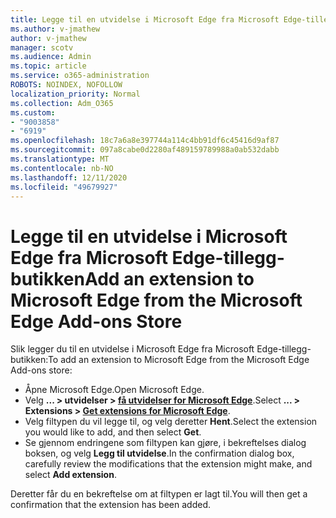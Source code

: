 ```yaml
---
title: Legge til en utvidelse i Microsoft Edge fra Microsoft Edge-tillegg-butikken
ms.author: v-jmathew
author: v-jmathew
manager: scotv
ms.audience: Admin
ms.topic: article
ms.service: o365-administration
ROBOTS: NOINDEX, NOFOLLOW
localization_priority: Normal
ms.collection: Adm_O365
ms.custom:
- "9003858"
- "6919"
ms.openlocfilehash: 18c7a6a8e397744a114c4bb91df6c45416d9af87
ms.sourcegitcommit: 097a8cabe0d2280af489159789988a0ab532dabb
ms.translationtype: MT
ms.contentlocale: nb-NO
ms.lasthandoff: 12/11/2020
ms.locfileid: "49679927"
---
```

# <a name="add-an-extension-to-microsoft-edge-from-the-microsoft-edge-add-ons-store"></a><span data-ttu-id="0d2c3-102">Legge til en utvidelse i Microsoft Edge fra Microsoft Edge-tillegg-butikken</span><span class="sxs-lookup"><span data-stu-id="0d2c3-102">Add an extension to Microsoft Edge from the Microsoft Edge Add-ons Store</span></span>

<span data-ttu-id="0d2c3-103">Slik legger du til en utvidelse i Microsoft Edge fra Microsoft Edge-tillegg-butikken:</span><span class="sxs-lookup"><span data-stu-id="0d2c3-103">To add an extension to Microsoft Edge from the Microsoft Edge Add-ons store:</span></span>

- <span data-ttu-id="0d2c3-104">Åpne Microsoft Edge.</span><span class="sxs-lookup"><span data-stu-id="0d2c3-104">Open Microsoft Edge.</span></span>
- <span data-ttu-id="0d2c3-105">Velg **... > utvidelser > [få utvidelser for Microsoft Edge](https://go.microsoft.com/fwlink/?linkid=2136408)**.</span><span class="sxs-lookup"><span data-stu-id="0d2c3-105">Select **... > Extensions > [Get extensions for Microsoft Edge](https://go.microsoft.com/fwlink/?linkid=2136408)**.</span></span>
- <span data-ttu-id="0d2c3-106">Velg filtypen du vil legge til, og velg deretter **Hent**.</span><span class="sxs-lookup"><span data-stu-id="0d2c3-106">Select the extension you would like to add, and then select **Get**.</span></span>
- <span data-ttu-id="0d2c3-107">Se gjennom endringene som filtypen kan gjøre, i bekreftelses dialog boksen, og velg **Legg til utvidelse**.</span><span class="sxs-lookup"><span data-stu-id="0d2c3-107">In the confirmation dialog box, carefully review the modifications that the extension might make, and select **Add extension**.</span></span>

<span data-ttu-id="0d2c3-108">Deretter får du en bekreftelse om at filtypen er lagt til.</span><span class="sxs-lookup"><span data-stu-id="0d2c3-108">You will then get a confirmation that the extension has been added.</span></span>
